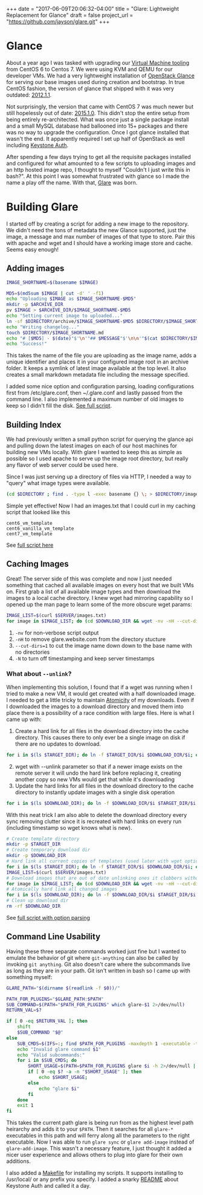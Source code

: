 +++
date = "2017-06-09T20:06:32-04:00"
title = "Glare: Lightweight Replacement for Glance"
draft = false
project_url = "https://github.com/jayson/glare.git"
+++

# Glance

About a year ago I was tasked with upgrading our [Virtual Machine tooling](https://jaysonmpaul.com/post/continuous-integration-at-etsy-2/) from CentOS 6 to Centos 7. We were using KVM and QEMU for our developer VMs. We had a very lightweight installation of [OpenStack Glance](https://www.openstack.org/software/releases/ocata/components/glance) for serving our base images used during creation and bootstrap. In true CentOS fashion, the version of glance that shipped with it was very outdated: [2012.1.1](https://github.com/openstack/glance/releases/tag/2012.1.1).

Not surprisingly, the version that came with CentOS 7 was much newer but still hopelessly out of date: [2015.1.0](https://github.com/openstack/glance/releases/tag/2015.1.0). This didn't stop the entire setup from being entirely re-architected. What was once just a single package install and a small MySQL database had ballooned into 15+ packages and there was no way to upgrade the configuration. Once I got glance installed that wasn't the end. It apparently required I set up half of OpenStack as well including [Keystone Auth](https://www.openstack.org/software/releases/ocata/components/keystone).

After spending a few days trying to get all the requisite packages installed and configured for what amounted to a few scripts to uploading images and an http hosted image repo, I thought to myself "Couldn't I just write this in bash?". At this point I was somewhat frustrated with glance so I made the name a play off the name. With that, [Glare](https://github.com/jayson/glare) was born. 

# Building Glare


I started off by creating a script for adding a new image to the repository. We didn't need the tons of metadata the new Glance supported, just the image, a message and max number of images of that type to store. Pair this with apache and wget and I should have a working image store and cache. Seems easy enough!

## Adding images

```bash
IMAGE_SHORTNAME=$(basename $IMAGE)

MD5=$(md5sum $IMAGE | cut -d' ' -f1)
echo "Uploading $IMAGE as $IMAGE_SHORTNAME-$MD5"
mkdir -p $ARCHIVE_DIR
pv $IMAGE > $ARCHIVE_DIR/$IMAGE_SHORTNAME-$MD5
echo "Setting current image to uploaded..."
ln -sf $DIRECTORY/archive/$IMAGE_SHORTNAME-$MD5 $DIRECTORY/$IMAGE_SHORTNAME
echo "Writing changelog..."
touch $DIRECTORY/$IMAGE_SHORTNAME.md
echo "# [$MD5] - $(date)"$'\n'"## $MESSAGE"$'\n\n'"$(cat $DIRECTORY/$IMAGE_SHORTNAME.md)" > $DIRECTORY/$IMAGE_SHORTNAME.md
echo "Success!"
```

This takes the name of the file you are uploading as the image name, adds a unique identifier and places it in your configured image root in an archive folder. It keeps a symlink of latest image available at the top level. It also creates a small markdown metadata file including the message specified.

I added some nice option and configuration parsing,  loading configurations first from /etc/glare.conf, then ~/.glare.conf and lastly passed from the command line. I also implemented a maximum number of old images to keep so I didn't fill the disk. [See full script](https://github.com/jayson/glare/blob/master/bin/glare-add-image).

## Building Index

We had previously written a small python script for querying the glance api and pulling down the latest images on each of our host machines for building new VMs locally. With glare I wanted to keep this as simple as possible so I used apache to serve up the image root directory, but really any flavor of web server could be used here.

Since I was just serving up a directory of files via HTTP, I needed a way to "query" what image types were available.

```bash
(cd $DIRECTORY ; find . -type l -exec basename {} \; > $DIRECTORY/images.txt)
```
Simple yet effective! Now I had an images.txt that I could curl in my caching script that looked like this

```
cent6_vm_template
cent6_vanilla_vm_template
cent7_vm_template
```

See [full script here](https://github.com/jayson/glare/blob/master/bin/glare-rebuild-index)

## Caching Images

Great! The server side of this was complete and now I just needed something that cached all available images on every host that we built VMs on. First grab a list of all available image types and then download the images to a local cache directory. I knew wget had mirroring capability so I opened up the man page to learn some of the more obscure wget params:

```bash
IMAGE_LIST=$(curl $SERVER/images.txt)
for image in $IMAGE_LIST; do (cd $DOWNLOAD_DIR && wget -nv -nH --cut-dirs=1 --unlink -N $SERVER/$image); done
```

1. ```-nv``` for non-verbose script output
2. ```-nH``` to remove glare.website.com from the directory stucture
3. ```--cut-dirs=1``` to cut the image name down down to the base name with no directories
4. ```-N``` to turn off timestamping and keep server timestamps

### What about ```--unlink```?

When implementing this solution, I found that if a wget was running when I tried to make a new VM, it would get created with a half downloaded image. I needed to get a little tricky to maintain [Atomicity](https://en.wikipedia.org/wiki/Atomicity_(programming)) of my downloads. Even if I downloaded the images to a download directory and moved them into place there is a possibility of a race condition with large files. Here is what I came up with:

1. Create a hard link for all files in the download directory into the cache directory. This causes there to only ever be a single image on disk if there are no updates to download.

```bash
for i in $(ls $TARGET_DIR); do ln -f $TARGET_DIR/$i $DOWNLOAD_DIR/$i; done
```

2. wget with --unlink parameter so that if a newer image exists on the remote server it will undo the hard link before replacing it, creating another copy so new VMs would get that while it's downloading
3. Update the hard links for all files in the download directory to the cache directory to instantly update images with a single disk operation

```bash
for i in $(ls $DOWNLOAD_DIR); do ln -f $DOWNLOAD_DIR/$i $TARGET_DIR/$i; done
```

With this neat trick I am also able to delete the download directory every sync removing clutter since it is recreated with hard links on every run (including timestamp so wget knows what is new).

```bash
# Create template directory
mkdir -p $TARGET_DIR
# Create temporary download dir
mkdir -p $DOWNLOAD_DIR
# Hard link all current copies of templates (used later with wget option --unlink to provide atomic downloads)
for i in $(ls $TARGET_DIR); do ln -f $TARGET_DIR/$i $DOWNLOAD_DIR/$i; done
IMAGE_LIST=$(curl $SERVER/images.txt)
# Download images that are out of date unlinking ones it clobbers without changing anything in live template directory
for image in $IMAGE_LIST; do (cd $DOWNLOAD_DIR && wget -nv -nH --cut-dirs=1 --unlink -N $SERVER/$image); done
# Atomically hard link all changed images
for i in $(ls $DOWNLOAD_DIR); do ln -f $DOWNLOAD_DIR/$i $TARGET_DIR/$i; done
# Clean up download dir
rm -rf $DOWNLOAD_DIR
```

See [full script with option parsing](https://github.com/jayson/glare/blob/master/bin/glare-sync)

## Command Line Usability

Having these three separate commands worked just fine but I wanted to emulate the behavior of git where ```git-anything``` can also be called by invoking ```git anything```. Git also doesn't care where the subcommands live as long as they are in your path. Git isn't written in bash so I came up with something myself:

```bash
GLARE_PATH="$(dirname $(readlink -f $0))/"

PATH_FOR_PLUGINS="$GLARE_PATH:$PATH"
SUB_COMMAND=$(PATH="$PATH_FOR_PLUGINS" which glare-$1 2>/dev/null)
RETURN_VAL=$?

if [ 0 -eq $RETURN_VAL ]; then
    shift
    $SUB_COMMAND "$@"
else
    SUB_CMDS=$(IFS=:; find $PATH_FOR_PLUGINS -maxdepth 1 -executable -type f -name 'glare-*' -printf '%f\n' 2>/dev/null | cut -d'-' -f2-1000 | sort | uniq)
    echo "Invalid glare command $1"
    echo "Valid subcommands:"
    for i in $SUB_CMDS; do 
        SHORT_USAGE=$(PATH=$PATH_FOR_PLUGINS glare $i -h 2>/dev/null | sed -e 's/Usage.*glare-/glare /')
        if [ 0 -eq $? -a -n "$SHORT_USAGE" ]; then
            echo $SHORT_USAGE;
        else
            echo "glare $i"
        fi
    done
    exit 1
fi
```

This takes the current path glare is being run from as the highest level path heirarchy and adds it to your ```$PATH```. Then it searches for all ```glare-*``` executables in this path and will ferry along all the parameters to the right executable. Now I was able to run ```glare sync``` or ```glare add-image``` instead of ```glare-add-image```. This wasn't a necessary feature, I just thought it added a nicer user experience and allows others to plug into glare for their own additions.

I also added a [Makefile](https://github.com/jayson/glare/blob/master/Makefile) for installing my scripts. It supports installing to /usr/local/ or any prefix you specify. I added a snarky [README](https://github.com/jayson/glare/blob/master/README.txt) about Keystone Auth and called it a day.
